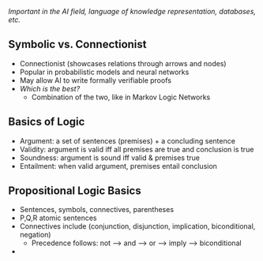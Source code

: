 *Important in the AI field, language of knowledge representation, databases, etc.*

## Symbolic vs. Connectionist 
- Connectionist (showcases relations through arrows and nodes)
- Popular in probabilistic models and neural networks
- May allow AI to write formally verifiable proofs
- *Which is the best?*
	- Combination of the two, like in Markov Logic Networks

## Basics of Logic
- Argument: a set of sentences (premises) + a concluding sentence
- Validity: argument is valid iff all premises are true and conclusion is true
- Soundness: argument is sound iff valid & premises true
- Entailment: when valid argument, premises entail conclusion

## Propositional Logic Basics
- Sentences, symbols, connectives, parentheses
- P,Q,R atomic sentences
- Connectives include (conjunction, disjunction, implication, biconditional, negation)
	- Precedence follows: not --> and --> or --> imply --> biconditional
- 